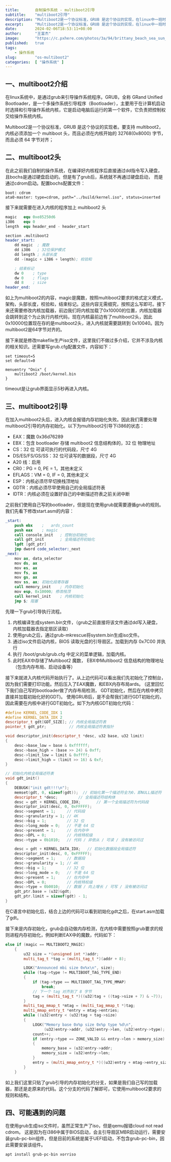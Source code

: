 ```yaml
---
title:       自制操作系统 - multiboot2引导
subtitle:    "multiboot2引导"
description: "Multiboot2是一个协议标准，GRUB 是这个协议的实现，在linux中一班时钟grub引导操作系统，而不是我们自己写的bootloader。使用grub引导需要遵循grub的规范来进行内核的一些列初始化"
excerpt:     "Multiboot2是一个协议标准，GRUB 是这个协议的实现，在linux中一班时钟grub引导操作系统，而不是我们自己写的bootloader。使用grub引导需要遵循grub的规范来进行内核的一些列初始化"
date:        2024-02-06T18:53:11+08:00
author:      "王富杰"
image:       "https://c.pxhere.com/photos/3a/94/brittany_beach_sea_sun_clouds_mirroring_perspective_hiking-1011647.jpg!d"
published:   true
tags:
    - 操作系统
slug:        "os-multiboot2"
categories:  [ "操作系统" ]
---
```


## 一、multiboot2介绍
在linux系统中，是通过grub来引导操作系统程序。GRUB，全称 GRand Unified Bootloader，是一个多操作系统引导程序（Bootloader），主要用于在计算机启动时选择和引导操作系统内核，它是启动电脑后运行的第一个软件，它负责把控制权交给操作系统内核。

Multiboot2是一个协议标准，GRUB 是这个协议的实现者。要支持 multiboot2，内核必须添加一个 multiboot 头，而且必须在内核开始的 32768(0x8000) 字节，而且必须 64 字节对齐；

## 二、multiboot2头
在此之前我们自制的操作系统，在编译好内核程序后直接通过dd指令写入硬盘，且bochs是通过硬盘启动的。但是有了grub后，系统就不再通过硬盘启动， 而是通过cdrom启动。配置bochs配置文件：
```
boot: cdrom
ata0-master: type=cdrom, path="../build/kernel.iso", status=inserted
```
接下来就需要在进入内核的程序加上 multiboot2 头
```s
magic   equ 0xe85250d6
i386    equ 0
length  equ header_end - header_start

section .multiboot2
header_start:
    dd magic  ; 魔数
    dd i386   ; 32位保护模式
    dd length ; 头部长度
    dd -(magic + i386 + length); 校验和

    ; 结束标记
    dw 0    ; type
    dw 0    ; flags
    dd 8    ; size
header_end:
```
如上为multiboot2的内容，magic是魔数，按照multiboot2要求的格式定义模式，架构，头部长度，校验和，结束标记。这些内容无需细究，按照这么写即可。接下来还需要修改内核加载器，前边我们将内核加载了0x10000的位置，内核加载器会跳转到这个为止执行内核代码，现在内核最前边有了multiboot2头，因此0x10000位置现在存的是multiboot2头，进入内核就需要跳转到 0x10040。因为multiboot2是64字节对齐的。

接下来就是修改makefile生产iso文件，这里我们不做过多介绍，它并不涉及内核的相关知识。还需要写grub.cfg配置文件，内容如下：
```
set timeout=5
set default=0

menuentry "Onix" {
	multiboot2 /boot/kernel.bin
}
```
timeout是让grub界面显示5秒再进入内核。

## 三、multiboot2引导
在加入multiboot2头后，进入内核会报错内存初始化失败。因此我们需要处理multiboot2引导的内存初始化。以下为multiboot2引导下i386的状态：
* EAX：魔数 0x36d76289
* EBX：包含 bootloader 存储 multiboot2 信息结构体的，32 位 物理地址
* CS：32 位 可读可执行的代码段，尺寸 4G
* DS/ES/FS/GS/SS：32 位可读写的数据段，尺寸 4G
* A20 线：启用
* CR0：PG = 0, PE = 1，其他未定义
* EFLAGS：VM = 0, IF = 0, 其他未定义
* ESP：内核必须尽早切换栈顶地址
* GDTR：内核必须尽早使用自己的全局描述符表
* IDTR：内核必须在设置好自己的中断描述符表之前关闭中断

之前我们使用自己写的bootloader，但是现在使用grub就需要遵循grub的规则。我们先看下修改start.asm的内容：
```s
_start:
    push ebx    ;   ards_count 
    push eax    ; magic
    call console_init   ; 控制台初始化
    call gdt_init       ; 全局描述符初始化
    lgdt [gdt_ptr]
    jmp dword code_selector:_next
_next:
    mov ax, data_selector
    mov ds, ax
    mov es, ax
    mov fs, ax
    mov gs, ax
    mov ss, ax; 初始化段寄存器
    call memory_init    ; 内存初始化
    mov esp, 0x10000; 修改栈顶
    call kernel_init    ; 内核初始化
    jmp $; 阻塞
```
先理一下grub引导执行流程。
1. 内核编译生成system.bin文件，（grub之前直接将该文件通过dd写入硬盘， 内核加载器去指定扇区读取）
2. 使用grub之后，通过grub-mkrescue将system.bin生成iso文件。
3. 通过iso文件启动内核，BIOS 读取光盘的引导扇区。加载到内存 0x7C00 并执行
4. 执行 /boot/grub/grub.cfg 中定义的菜单逻辑，加载内核。
5. 此时EAX中存储了Multiboot2 魔数， EBX中Multiboot2 信息结构的物理地址（包含内存布局、启动设备等）

接下来就进入内核代码开始执行了。从上边代码可以看出我们先初始化了控制台，因为我们需要打印功能。然后压入了EAX魔数，和EBX内存布局ards。 (这里回忆下我们自己写的bootloader做了内存布局检测， GDT初始化，然后在内核中拷贝直接并加载初始化好的GDT)。 使用GRUB后，是不会帮我们进行GDT初始化的，因此需要在内核中进行GDT初始化。如下为内核GDT初始化代码：
```cpp
#define KERNEL_CODE_IDX 1
#define KERNEL_DATA_IDX 2
descriptor_t gdt[GDT_SIZE]; // 内核全局描述符表
pointer_t gdt_ptr;          // 内核全局描述符表指针

void descriptor_init(descriptor_t *desc, u32 base, u32 limit)
{
    desc->base_low = base & 0xffffff;
    desc->base_high = (base >> 24) & 0xff;
    desc->limit_low = limit & 0xffff;
    desc->limit_high = (limit >> 16) & 0xf;
}

// 初始化内核全局描述符表
void gdt_init()
{
    DEBUGK("init gdt!!!\n");
    memset(gdt, 0, sizeof(gdt));  // 初始化第一个描述符全为0，即NULL描述符
    descriptor_t *desc;         // 全局描述符结构体
    desc = gdt + KERNEL_CODE_IDX;       // 第一个全局描述符为代码段
    descriptor_init(desc, 0, 0xFFFFF);
    desc->segment = 1;     // 代码段
    desc->granularity = 1; // 4K
    desc->big = 1;         // 32 位
    desc->long_mode = 0;   // 不是 64 位
    desc->present = 1;     // 在内存中
    desc->DPL = 0;         // 内核特权级
    desc->type = 0b1010;   // 代码 / 非依从 / 可读 / 没有被访问过

    desc = gdt + KERNEL_DATA_IDX;   // 初始化数据段全局描述符
    descriptor_init(desc, 0, 0xFFFFF);
    desc->segment = 1;     // 数据段
    desc->granularity = 1; // 4K
    desc->big = 1;         // 32 位
    desc->long_mode = 0;   // 不是 64 位
    desc->present = 1;     // 在内存中
    desc->DPL = 0;         // 内核特权级
    desc->type = 0b0010;   // 数据 / 向上增长 / 可写 / 没有被访问过
    gdt_ptr.base = (u32)&gdt;
    gdt_ptr.limit = sizeof(gdt) - 1;
}
```
在C语言中初始化后，结合上边的代码可以看到初始化gdt之后，在start.asm加载了gdt。 

接下来是内存初始化，grub会自动做内存检测，在内核中需要按照grub要求的规则进程内存初始化，例如判断EAX中的魔数，代码如下：
```cpp
else if (magic == MULTIBOOT2_MAGIC)
    {
        u32 size = *(unsigned int *)addr;
        multi_tag_t *tag = (multi_tag_t *)(addr + 8);

        LOGK("Announced mbi size 0x%x\n", size);
        while (tag->type != MULTIBOOT_TAG_TYPE_END)
        {
            if (tag->type == MULTIBOOT_TAG_TYPE_MMAP)
                break;
            // 下一个 tag 对齐到了 8 字节
            tag = (multi_tag_t *)((u32)tag + ((tag->size + 7) & ~7));
        }
        multi_tag_mmap_t *mtag = (multi_tag_mmap_t *)tag;
        multi_mmap_entry_t *entry = mtag->entries;
        while ((u32)entry < (u32)tag + tag->size)
        {
            LOGK("Memory base 0x%p size 0x%p type %d\n",
                 (u32)entry->addr, (u32)entry->len, (u32)entry->type);
            count++;
            if (entry->type == ZONE_VALID && entry->len > memory_size)
            {
                memory_base = (u32)entry->addr;
                memory_size = (u32)entry->len;
            }
            entry = (multi_mmap_entry_t *)((u32)entry + mtag->entry_size);
        }
    }
```
如上我们这里只贴了grub引导的内存初始化的分支，如果是我们自己写的加载器，那还是走原来的代码。这个分支的代码了解即可，它使用multiboot2要求的规则和结构。


## 四、可能遇到的问题
在使用grub生成iso文件时，虽然正常生产了iso，但是qemu报错cloud not read cdrom。 这是因为在i386中属于BIOS启动，会主引导扇区MBR启动运行，需要安装grub-pc-bin组件，但是目前的系统是属于UEFI启动，不包含grub-pc-bin，因此需要安装该组件。
```console
apt install grub-pc-bin xorriso
```